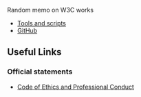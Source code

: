Random memo on W3C works

* [Tools and scripts](tools/)
* [GitHub](github/)


## Useful Links

### Official statements

* [Code of Ethics and Professional Conduct](https://www.w3.org/Consortium/cepc/)

